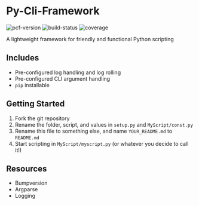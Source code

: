 # Py-Cli-Framework

![pcf-version](https://img.shields.io/badge/PCF-v0.0.0-blue.svg)
![build-status](https://img.shields.io/badge/build-passing-green.svg)
![coverage](https://img.shields.io/badge/coverage-100%25-orange.svg)

A lightweight framework for friendly and functional Python scripting

## Includes
- Pre-configured log handling and log rolling
- Pre-configured CLI argument handling
- `pip` installable

## Getting Started

1. Fork the git repository
1. Rename the folder, script, and values in `setup.py` and `MyScript/const.py`
1. Rename this file to something else, and name `YOUR_README.md` to `README.md`
1. Start scripting in `MyScript/myscript.py` (or whatever you decide to call it!)

## Resources
- Bumpversion
- Argparse
- Logging
